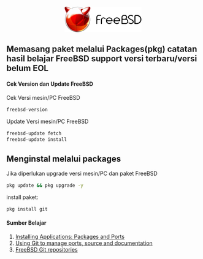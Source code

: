 <p align="center">
<img src="/assets/images/logo.png" alt="Logo" style="width:200px;"/>
</p>

## Memasang paket melalui Packages(pkg) catatan hasil belajar FreeBSD support versi terbaru/versi belum EOL

#### Cek Version dan Update FreeBSD
Cek Versi mesin/PC FreeBSD
```sh
freebsd-version
```
Update Versi mesin/PC FreeBSD
```sh
freebsd-update fetch
freebsd-update install
```
## Menginstal melalui packages
Jika diperlukan upgrade versi mesin/PC dan paket FreeBSD
```sh
pkg update && pkg upgrade -y
```
install paket:
```sh
pkg install git
```

#### Sumber Belajar
1. [Installing Applications: Packages and Ports](https://docs.freebsd.org/en/books/handbook/ports/)
2. [Using Git to manage ports, source and documentation](https://forums.freebsd.org/threads/guide-using-git-to-manage-ports-source-and-documentation.79721/)
3. [FreeBSD Git repositories](https://cgit.freebsd.org/)
